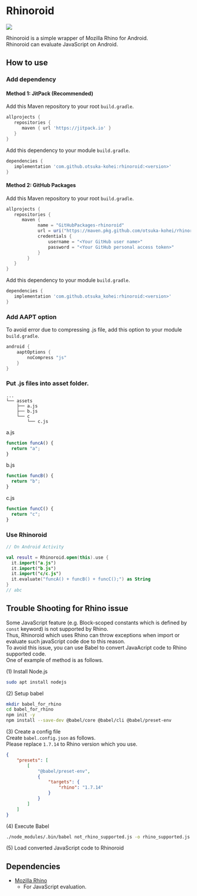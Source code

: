 # Rhinoroid
[![](https://jitpack.io/v/otsuka-kohei/rhinoroid.svg)](https://jitpack.io/#otsuka-kohei/rhinoroid)
  
Rhinoroid is a simple wrapper of Mozilla Rhino for Android.  
Rhinoroid can evaluate JavaScript on Android.

## How to use
### Add dependency
#### Method 1: JitPack (Recommended)
Add this Maven repository to your root `build.gradle`.
```gradle
allprojects {
   repositories {
      maven { url 'https://jitpack.io' }
   }
}
```
Add this dependency to your module `build.gradle`.
```gradle
dependencies {
   implementation 'com.github.otsuka-kohei:rhinoroid:<version>'
}
```

#### Method 2: GitHub Packages
Add this Maven repository to your root `build.gradle`.
```gradle
allprojects {
   repositories {
      maven {
            name = "GitHubPackages-rhinoroid"
            url = uri("https://maven.pkg.github.com/otsuka-kohei/rhinoroid")
            credentials {
                username = "<Your GitHub user name>"
                password = "<Your GitHub personal access token>"
            }
        }
   }
}
```
Add this dependency to your module `build.gradle`.
```gradle
dependencies {
   implementation 'com.github.otsuka_kohei:rhinoroid:<version>'
}
```

### Add AAPT option
To avoid error due to compressing .js file, add this option to your module `build.gradle`.
```gradle
android {
    aaptOptions {
        noCompress "js"
    }
}
```

### Put .js files into asset folder.
```
...
└── assets
    ├── a.js
    ├── b.js
    └── c
        └── c.js
```
a.js
```javascript
function funcA() {
  return "a";
}
```
b.js
```javascript
function funcB() {
  return "b";
}
```
c.js
```javascript
function funcC() {
  return "c";
}
```

### Use Rhinoroid
```kotlin
// On Android Activity

val result = Rhinoroid.open(this).use {
  it.import("a.js")
  it.import("b.js")
  it.import("c/c.js")
  it.evaluate("funcA() + funcB() + funcC();") as String
}
// abc
```

## Trouble Shooting for Rhino issue
Some JavaScript feature (e.g. Block-scoped constants which is defined by  `const` keyword) is not supported by Rhino.  
Thus, Rhinoroid which uses Rhino can throw exceptions when import or evaluate such javaScript code doe to this reason.  
To avoid this issue, you can use Babel to convert JavaAcript code to Rhino supported code.  
One of example of method is as follows.  
  
(1) Install Node.js
```bash
sudo apt install nodejs
```

(2) Setup babel 
```bash
mkdir babel_for_rhino
cd babel_for_rhino
npm init -y
npm install --save-dev @babel/core @babel/cli @babel/preset-env
```

(3) Create a config file  
Create `babel.config.json` as follows.  
Please replace `1.7.14` to Rhino version which you use.
```json
{
    "presets": [
        [
            "@babel/preset-env",
            {
                "targets": {
                    "rhino": "1.7.14"
                }
            }
        ]
    ]
}
```

(4) Execute Babel
```bash
./node_modules/.bin/babel not_rhino_supported.js -o rhino_supported.js
```

(5) Load converted JavaScript code to Rhinoroid


## Dependencies
- [Mozilla Rhino](https://github.com/mozilla/rhino)
  - For JavaScript evaluation.
